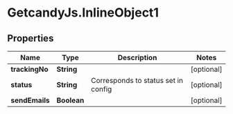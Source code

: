 # GetcandyJs.InlineObject1

## Properties

Name | Type | Description | Notes
------------ | ------------- | ------------- | -------------
**trackingNo** | **String** |  | [optional] 
**status** | **String** | Corresponds to status set in config | [optional] 
**sendEmails** | **Boolean** |  | [optional] 


